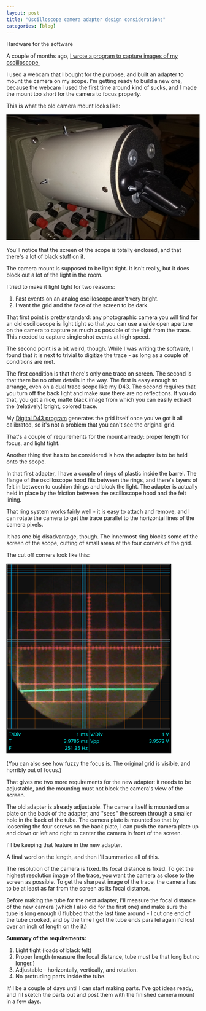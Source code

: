 ```yaml
---
layout: post
title: "Oscilloscope camera adapter design considerations"
categories: [blog]
---  
```


Hardware for the software

A couple of months ago, [I wrote a program to capture images of my oscilloscope.](oscilloscope-camera)

I used a webcam that I bought for the purpose, and built an adapter to mount the camera on my scope.  I'm getting ready to build a new one, because the webcam I used the first time around kind of sucks, and I made the mount too short for the camera to focus properly.

This is what the old camera mount looks like:

![Camera mount photo](/assets/OldCameramount.jpg)

You'll notice that the screen of the scope is totally enclosed, and that there's a lot of black stuff on it.

The camera mount is supposed to be light tight.  It isn't really, but it does block out a lot of the light in the room.

I tried to make it light tight for two reasons:
1.  Fast events on an analog oscilloscope aren't very bright.
2.  I want the grid and the face of the screen to be dark.

That first point is pretty standard:  any photographic camera you will find for an old oscilloscope is light tight so that you can use a wide open aperture on the camera to capture as much as possible of the light from the trace.  This needed to capture single shot events at high speed.

The second point is a bit weird, though.  While I was writing the software, I found that it is next to trivial to digitize the trace - as long as a couple of conditions are met.  

The first condition is that there's only one trace on screen.  The second is that there be no other details in the way.  The first is easy enough to arrange, even on a dual trace scope like my D43.  The second requires that you turn off the back light and make sure there are no reflections.  If you do that, you get a nice, matte black image from which you can easily extract the (relatively) bright, colored trace.

My [Digital D43 program](https://github.com/JosephEoff/D43) generates the grid itself once you've got it all calibrated, so it's not a problem that you can't see the original grid.

That's a couple of requirements for the mount already:  proper length for focus, and light tight.

Another thing that has to be considered is how the adapter is to be held onto the scope.

In that first adapter, I have a couple of rings of plastic inside the barrel.  The flange of the oscilloscope hood fits between the rings, and there's layers of felt in between to cushion things and block the light.  The adapter is actually held in place by the friction between the oscilloscope hood and the felt lining.

That ring system works fairly well - it is easy to attach and remove, and I can rotate the camera to get the trace parallel to the horizontal lines of the camera pixels.

It has one big disadvantage, though.  The innermost ring blocks some of the screen of the scope, cutting of small areas at the four corners of the grid.

The cut off corners look like this:

![Image of cutoff corners.](/assets/fuzzyandblocked.png)

(You can also see how fuzzy the focus is.  The original grid is visible, and horribly out of focus.)

That gives me two more requirements for the new adapter:  it needs to be adjustable, and the mounting must not block the camera's view of the screen.

The old adapter is already adjustable.  The camera itself is mounted on a plate on the back of the adapter, and "sees" the screen through a smaller hole in the back of the tube.  The camera plate is mounted so that by loosening the four screws on the back plate, I can push the camera plate up and down or left and right to center the camera in front of the screen.

I'll be keeping that feature in the new adapter.

A final word on the length, and then I'll summarize all of this.

The resolution of the camera is fixed.  Its focal distance is fixed.  To get the highest resolution image of the trace, you want the camera as close to the screen as possible.  To get the sharpest image of the trace, the camera has to be at least as far from the screen as its focal distance.

Before making the tube for the next adapter, I'll measure the focal distance of the new camera (which I also did for the first one) and make sure the tube is long enough (I flubbed that the last time around - I cut one end of the tube crooked, and by the time I got the tube ends parallel again I'd lost over an inch of length on the it.)

**Summary of the requirements:**
1.  Light tight (loads of black felt)
2.  Proper length (measure the focal distance, tube must be that long but no longer.)
3.  Adjustable - horizontally, vertically, and rotation.
4.  No protruding parts inside the tube.

It'll be a couple of days until I can start making parts.  I've got ideas ready, and I'll sketch the parts out and post them with the finished camera mount in a few days.
